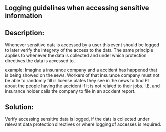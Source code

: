 ## Logging guidelines when accessing sensitive information

## Description:

Whenever sensitive data is accessed by a user this event should be logged to later verify
the integrety of the access to the data. The same principle applies to whenever the data is collected
and under which protection directives the data is accessed to.

example:
Imagine a insurance company and a accident has happened that is being showed on the news. 
Workers of that insurance company must not be able to randomly fill in license plates 
they see in the news to find PI about the people having the accident if it is not related
to their jobs. I.E, and insurance holder calls the company to file in an accident report. 

## Solution:

Verify accessing sensitive data is logged, if the data is collected 
under relevant data protection directives or where logging of accesses is required.
